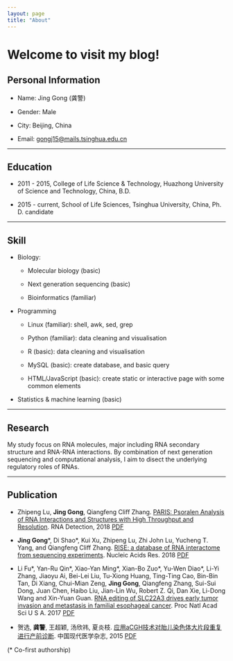 ```yaml
---
layout: page
title: "About"
---
```



Welcome to visit my blog!
=========================

Personal Information
------
* Name: Jing Gong (龚警)  

* Gender: Male
  
* City: Beijing, China  

* Email: [gongj15@mails.tsinghua.edu.cn](mailto:gongj15@mails.tsinghua.edu.cn) 

---------------


Education
---------
* 2011 - 2015,   College of Life Science & Technology, Huazhong University of Science and Technology, China, B.D.

* 2015 - current,    School of Life Sciences, Tsinghua University, China, Ph. D. candidate


---------------


Skill
---------
* Biology:

  - Molecular biology (basic)
  
  - Next generation sequencing (basic)

  - Bioinformatics (familiar)
  

* Programming

  - Linux (familiar): shell, awk, sed, grep  

  - Python (familiar): data cleaning and visualisation

  - R (basic): data cleaning and visualisation
  
  - MySQL (basic): create database, and basic query
  
  - HTML/JavaScript (basic): create static or interactive page with some common elements


* Statistics & machine learning (basic)

  

---------------

Research 
-------
My study focus on RNA molecules, major including RNA secondary structure and RNA-RNA interactions. By combination of next generation sequencing and computational analysis, I aim to disect the underlying regulatory roles of RNAs.


---------------


Publication
-----------

* Zhipeng Lu, **Jing Gong**, Qiangfeng Cliff Zhang. [PARIS: Psoralen Analysis of RNA Interactions and Structures with High Throughput and Resolution](https://link.springer.com/protocol/10.1007/978-1-4939-7213-5_4). RNA Detection, 2018  [PDF](https://github.com/Tsinghua-gongjing/blog_codes/blob/master/files/publications/PARIS-%20Psoralen%20Analysis%20of%20RNA%20Interactions%20and%20Structures%20with%20High%20Throughput%20and%20Resolution.pdf)

* **Jing Gong**\*, Di Shao\*, Kui Xu, Zhipeng Lu, Zhi John Lu, Yucheng T. Yang, and Qiangfeng Cliff Zhang. [RISE: a database of RNA interactome from sequencing experiments](https://www.ncbi.nlm.nih.gov/pubmed/29040625). Nucleic Acids Res. 2018 [PDF](https://github.com/Tsinghua-gongjing/blog_codes/blob/master/files/publications/RISE-%20a%20database%20of%20RNA%20interactome%20from%20sequencing%20experiments.pdf)

* Li Fu\*, Yan-Ru Qin\*, Xiao-Yan Ming\*, Xian-Bo Zuo\*, Yu-Wen Diao\*, Li-Yi Zhang, Jiaoyu Ai, Bei-Lei Liu, Tu-Xiong Huang, Ting-Ting Cao, Bin-Bin Tan, Di Xiang, Chui-Mian Zeng, **Jing Gong**, Qiangfeng Zhang, Sui-Sui Dong, Juan Chen, Haibo Liu, Jian-Lin Wu, Robert Z. Qi, Dan Xie, Li-Dong Wang and Xin-Yuan Guan. [RNA editing of SLC22A3 drives early tumor invasion and metastasis in familial esophageal cancer](https://www.ncbi.nlm.nih.gov/pubmed/28533408). Proc Natl Acad Sci U S A. 2017 [PDF](https://github.com/Tsinghua-gongjing/blog_codes/blob/master/files/publications/RNA%20editing%20of%20SLC22A3%20drives%20early%20tumor%20invasion%20and%20metastasis%20in%20familial%20esophageal%20cancer.pdf)

* 贺选, **龚警**, 王超颖, 汤欣祎, 夏炎枝. [应用aCGH技术对胎儿染色体大片段重复进行产前诊断](http://www.cnki.com.cn/Article/CJFDTOTAL-ZXDY201508008.htm). 中国现代医学杂志, 2015 [PDF](https://github.com/Tsinghua-gongjing/blog_codes/blob/master/files/publications/%E5%BA%94%E7%94%A8aCGH%20%20%E6%8A%80%E6%9C%AF%E5%AF%B9%E8%83%8E%E5%84%BF%E6%9F%93%E8%89%B2%E4%BD%93%E5%A4%A7%E7%89%87%E6%AE%B5%E9%87%8D%E5%A4%8D%E8%BF%9B%E8%A1%8C%E4%BA%A7%E5%89%8D%E8%AF%8A%E6%96%AD.pdf)

(* Co-first authorship)
